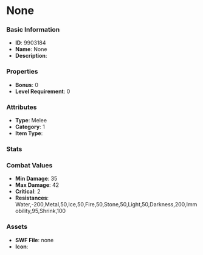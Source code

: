 # None



### Basic Information

- **ID**: 9903184
- **Name**: None
- **Description**: 

### Properties

- **Bonus**: 0
- **Level Requirement**: 0

### Attributes

- **Type**: Melee
- **Category**: 1
- **Item Type**: 

### Stats


### Combat Values

- **Min Damage**: 35
- **Max Damage**: 42
- **Critical**: 2
- **Resistances**: Water,-200,Metal,50,Ice,50,Fire,50,Stone,50,Light,50,Darkness,200,Immobility,95,Shrink,100

### Assets

- **SWF File**: none
- **Icon**: 

